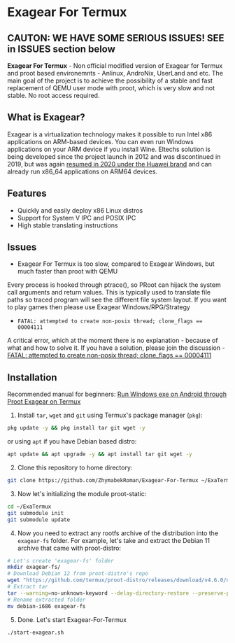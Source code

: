 # Exagear For Termux


## CAUTON: WE HAVE SOME SERIOUS ISSUES! SEE in ISSUES section below



**Exagear For Termux** - Non official modified version of Exagear for Termux and proot based environemnts - Anlinux, AndroNix, UserLand and etc. The main goal of the project is to achieve the possibility of a stable and fast replacement of QEMU user mode with proot, which is very slow and not stable. No root access required.

## What is Exagear?
Exagear is a virtualization technology makes it possible to run Intel x86 applications on ARM-based devices. You can even run Windows applications on your ARM device if you install Wine. Eltechs solution is being developed since the project launch in 2012 and was discontinued in 2019, but was again [resumed in 2020 under the Huawei brand](https://www.huaweicloud.com/kunpeng/software/exagear.html) and can already run x86_64 applications on ARM64 devices.

## Features
* Quickly and easily deploy x86 Linux distros
* Support for System V IPC and POSIX IPC
* High stable translating instructions

## Issues
* Exagear For Termux is too slow, compared to Exagear Windows, but much faster than proot with QEMU

Every process is hooked through ptrace(), so PRoot can hijack the system call arguments and return values. This is typically used to translate file paths so traced program will see the different file system layout. If you want to play games then please use Exagear Windows/RPG/Strategy

* `FATAL: attempted to create non-posix thread; clone_flags == 00004111`

A critical error, which at the moment there is no explanation - because of what and how to solve it. If you have a solution, please join the discussion - [FATAL: attempted to create non-posix thread; clone_flags == 00004111](https://github.com/ZhymabekRoman/Exagear-For-Termux/issues/16)

## Installation
Recommended manual for beginners: [Run Windows exe on Android through Proot Exagear on Termux](https://ivonblog.com/en-us/posts/termux-proot-exagear-wine/)

1) Install `tar`, `wget` and `git` using Termux's package manager (`pkg`):
```bash
pkg update -y && pkg install tar git wget -y
```
or using `apt` if you have Debian based distro:
```bash
apt update && apt upgrade -y && apt install tar git wget -y
```
2) Clone this repository to home directory:
```bash
git clone https://github.com/ZhymabekRoman/Exagear-For-Termux ~/ExaTermux
```
3) Now let's initializing the module proot-static:
```bash
cd ~/ExaTermux
git submodule init
git submodule update
```
4) Now you need to extract any rootfs archive of the distribution into the `exagear-fs` folder. For example, let's take and extract the Debian 11 archive that came with proot-distro:
```bash
# Let's create 'exagear-fs' folder
mkdir exagear-fs/
# Download Debian 12 from proot-distro's repo
wget "https://github.com/termux/proot-distro/releases/download/v4.6.0/debian-i686-pd-v4.6.0.tar.xz"
# Extract tar
tar --warning=no-unknown-keyword --delay-directory-restore --preserve-permissions -xvf debian-i686-pd-v4.6.0.tar.xz --exclude='dev'||:
# Rename extracted folder
mv debian-i686 exagear-fs
```
5) Done. Let's start Exagear-For-Termux
```bash
./start-exagear.sh
```
